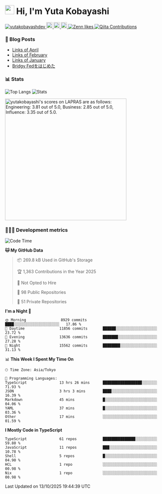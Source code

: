 <h1><img src="https://emojis.slackmojis.com/emojis/images/1613942336/14158/balloons.gif?1613942336" width="30"/> Hi, I'm Yuta Kobayashi</h1>

<p align="left"> 
  <a href="https://github.com/yutakobayashidev/yutakobayashidev/">
    <img src="https://komarev.com/ghpvc/?username=yutakobayashdev" alt="yutakobayashdev" />
  </a>
  <a href="https://mastodon.social/@yutakobayashi">
    <img height="20" src="https://img.shields.io/mastodon/follow/107202517736161782?domain=https%3A%2F%2Fmastodon.social&label=Mastodon&logo=mastodon&style=plastic" />
  </a>
  <a href="https://github.com/yutakobayashidev">
    <img height="20" src="https://img.shields.io/github/followers/yutakobayashidev?label=follow&logo=github&style=flat" />
  </a>
  <a href="https://www.reddit.com/user/yutakobayashi">
    <img height="20" src="https://img.shields.io/reddit/user-karma/combined/yutakobayashi?label=Reddit&logo=reddit&style=flat" />
  </a>
  <a href="https://zenn.dev/yutakobayashi">
    <img src="https://badgen.org/img/zenn/yutakobayashi/likes?style=plastic" alt="Zenn likes" />
  </a>
  <a href="https://qiita.com/yutakobayashi">
    <img src="https://badgen.org/img/qiita/yutakobayashi/contributions?style=plastic" alt="Qiita Contributions" />
  </a>
</p>

### 📕 Blog Posts

<!-- BLOG-POST-LIST:START -->
- [Links of April](https://yutakobayashi.com/blog/2025-04/)
- [Links of February](https://yutakobayashi.com/blog/2025-02/)
- [Links of January](https://yutakobayashi.com/blog/2025-01/)
- [Bridgy Fedをはじめた](https://yutakobayashi.com/blog/bridgy-fed/)
<!-- BLOG-POST-LIST:END -->

### 📊 Stats

![Top Langs](https://github-readme-stats.vercel.app/api/top-langs/?username=yutakobayashidev)
![Stats](https://github-readme-stats.vercel.app/api?username=yutakobayashidev&count_private=true&show_icons=true&line_height=40)

<!--START_SECTION:lapras-card-->
<p ><a href="https://lapras.com/public/yutakobayashi" target="_blank" rel="noopener noreferrer"><img alt="yutakobayashi's scores on LAPRAS are as follows: Engineering: 3.81 out of 5.0, Business: 2.85 out of 5.0, Influence: 3.35 out of 5.0." src="https://lapras-card-generator.vercel.app/api/svg?e=3.81&b=2.85&i=3.35&b1=%23020e27&b2=%230e5593&i1=%2303102f&i2=%231688bf&l=en" width="400" ></a></p>
<!--END_SECTION:lapras-card-->

### 👩🏻‍💻 Development metrics

<!--START_SECTION:waka-->
![Code Time](http://img.shields.io/badge/Code%20Time-4%2C161%20hrs%2027%20mins-blue)

**🐱 My GitHub Data** 

> 📦 269.8 kB Used in GitHub's Storage 
 > 
> 🏆 1,363 Contributions in the Year 2025
 > 
> 🚫 Not Opted to Hire
 > 
> 📜 98 Public Repositories 
 > 
> 🔑 51 Private Repositories 
 > 
**I'm a Night 🦉** 

```text
🌞 Morning                8929 commits        ████░░░░░░░░░░░░░░░░░░░░░   17.86 % 
🌆 Daytime                11856 commits       ██████░░░░░░░░░░░░░░░░░░░   23.72 % 
🌃 Evening                13636 commits       ███████░░░░░░░░░░░░░░░░░░   27.28 % 
🌙 Night                  15562 commits       ████████░░░░░░░░░░░░░░░░░   31.13 % 
```


📊 **This Week I Spent My Time On** 

```text
🕑︎ Time Zone: Asia/Tokyo

💬 Programming Languages: 
TypeScript               13 hrs 26 mins      ██████████████████░░░░░░░   71.93 % 
JSON                     3 hrs 3 mins        ████░░░░░░░░░░░░░░░░░░░░░   16.39 % 
Markdown                 45 mins             █░░░░░░░░░░░░░░░░░░░░░░░░   04.06 % 
YAML                     37 mins             █░░░░░░░░░░░░░░░░░░░░░░░░   03.36 % 
Other                    17 mins             ░░░░░░░░░░░░░░░░░░░░░░░░░   01.59 % 
```

**I Mostly Code in TypeScript** 

```text
TypeScript               61 repos            ███████████████░░░░░░░░░░   59.80 % 
JavaScript               11 repos            ███░░░░░░░░░░░░░░░░░░░░░░   10.78 % 
Shell                    5 repos             █░░░░░░░░░░░░░░░░░░░░░░░░   04.90 % 
HCL                      1 repo              ░░░░░░░░░░░░░░░░░░░░░░░░░   00.98 % 
Nix                      1 repo              ░░░░░░░░░░░░░░░░░░░░░░░░░   00.98 % 
```




 Last Updated on 13/10/2025 19:44:39 UTC
<!--END_SECTION:waka-->
